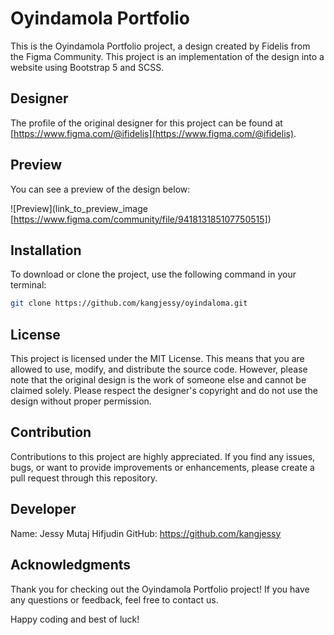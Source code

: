 # Oyindamola Portfolio

This is the Oyindamola Portfolio project, a design created by Fidelis from the Figma Community. This project is an implementation of the design into a website using Bootstrap 5 and SCSS.

## Designer

The profile of the original designer for this project can be found at [https://www.figma.com/@ifidelis](https://www.figma.com/@ifidelis).

## Preview

You can see a preview of the design below:

![Preview](link_to_preview_image [https://www.figma.com/community/file/941813185107750515])

## Installation

To download or clone the project, use the following command in your terminal:

```bash
git clone https://github.com/kangjessy/oyindaloma.git
```

## License

This project is licensed under the MIT License. This means that you are allowed to use, modify, and distribute the source code. However, please note that the original design is the work of someone else and cannot be claimed solely. Please respect the designer's copyright and do not use the design without proper permission.

## Contribution

Contributions to this project are highly appreciated. If you find any issues, bugs, or want to provide improvements or enhancements, please create a pull request through this repository.

## Developer

Name: Jessy Mutaj Hifjudin
GitHub: https://github.com/kangjessy

## Acknowledgments

Thank you for checking out the Oyindamola Portfolio project! If you have any questions or feedback, feel free to contact us.

Happy coding and best of luck!
